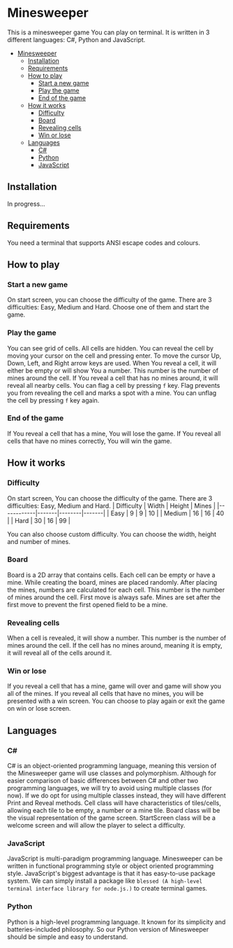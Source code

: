 # Minesweeper
This is a minesweeper game You can play on terminal.
It is written in 3 different languages: C#, Python and JavaScript.

- [Minesweeper](#minesweeper)
    - [Installation](#installation)
    - [Requirements](#requirements)
    - [How to play](#how-to-play)
        - [Start a new game](#start-a-new-game)
        - [Play the game](#play-the-game)
        - [End of the game](#end-of-the-game)
    - [How it works](#how-it-works)
        - [Difficulty](#difficulty)
        - [Board](#board)
        - [Revealing cells](#revealing-cells)
        - [Win or lose](#win-or-lose)
    - [Languages](#languages)
        - [C#](#c)
        - [Python](#python)
        - [JavaScript](#javascript)

## Installation
In progress...

## Requirements
You need a terminal that supports ANSI escape codes and colours.

## How to play
### Start a new game
On start screen, you can choose the difficulty of the game. There are 3 difficulties: Easy, Medium and Hard. Choose one of them and start the game.
### Play the game
You can see grid of cells. All cells are hidden.
You can reveal the cell by moving your cursor on the cell and pressing enter.
To move the cursor Up, Down, Left, and Right arrow keys are used.
When You reveal a cell, it will either be empty or will show You a number. This number is the number of mines around the cell.
If You reveal a cell that has no mines around, it will reveal all nearby cells.
You can flag a cell by pressing `f` key. Flag prevents you from revealing the cell and marks a spot with a mine. You can unflag the cell by pressing `f` key again.
### End of the game
If You reveal a cell that has a mine, You will lose the game.
If You reveal all cells that have no mines correctly, You will win the game.

## How it works
### Difficulty
On start screen, You can choose the difficulty of the game.
There are 3 difficulties: Easy, Medium and Hard.
| Difficulty | Width | Height | Mines |
|------------|-------|--------|-------|
| Easy       | 9     | 9      | 10    |
| Medium     | 16    | 16     | 40    |
| Hard       | 30    | 16     | 99    |

You can also choose custom difficulty. You can choose the width, height and number of mines.
### Board
Board is a 2D array that contains cells. Each cell can be empty or have a mine.
While creating the board, mines are placed randomly.
After placing the mines, numbers are calculated for each cell. This number is the number of mines around the cell.
First move is always safe. Mines are set after the first move to prevent the first opened field to be a mine.
### Revealing cells
When a cell is revealed, it will show a number. This number is the number of mines around the cell.
If the cell has no mines around, meaning it is empty, it will reveal all of the cells around it.
### Win or lose
If you reveal a cell that has a mine, game will over and game will show you all of the mines.
If you reveal all cells that have no mines, you will be presented with a win screen.
You can choose to play again or exit the game on win or lose screen.

## Languages
<!---
### C
C is simple procedural programming language and it has very limited features. This make this version the game simple and straightforward. But it has its own disadvantages.
The code will have a lot of boilerplate. In C#, Python and JavaScript, you can easyly create and call toString method for a class. While in C, you have to write a separate function and call it each time you want to print a struct.--->
### C#
C# is an object-oriented programming language, meaning this version of the Minesweeper game will use classes and polymorphism.
Although for easier comparison of basic differences between C# and other two programming languages, we will try to avoid using multiple classes (for now).
If we do opt for using multiple classes instead, they will have different Print and Reveal methods. Cell class will have characteristics of tiles/cells, allowing each tile to be empty, a number or a mine tile. Board class will be the visual representation of the game screen. StartScreen class will be a welcome screen and will allow the player to select a difficulty.
### JavaScript
JavaScript is multi-paradigm programming language. Minesweeper can be written in functional programming style or object oriented programming style.
JavaScript's biggest advantage is that it has easy-to-use package system. We can simply install a package like `blessed (A high-level terminal interface library for node.js.)` to create terminal games.
### Python
Python is a high-level programming language. It known for its simplicity and batteries-included philosophy. So our Python version of Minesweeper should be simple and easy to understand.
